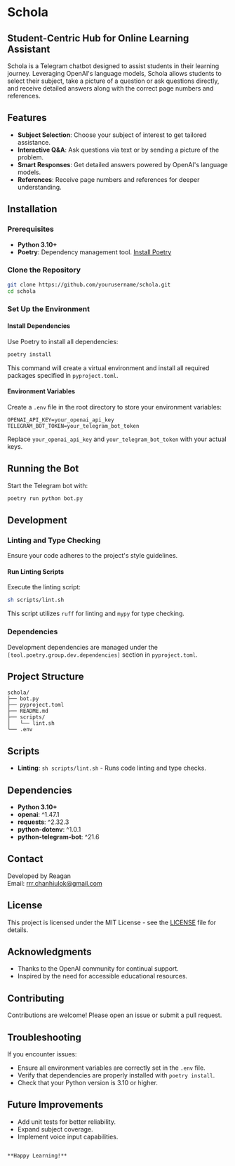 # Schola

## Student-Centric Hub for Online Learning Assistant

Schola is a Telegram chatbot designed to assist students in their learning journey. Leveraging OpenAI's language models, Schola allows students to select their subject, take a picture of a question or ask questions directly, and receive detailed answers along with the correct page numbers and references.

## Features

- **Subject Selection**: Choose your subject of interest to get tailored assistance.
- **Interactive Q&A**: Ask questions via text or by sending a picture of the problem.
- **Smart Responses**: Get detailed answers powered by OpenAI's language models.
- **References**: Receive page numbers and references for deeper understanding.

## Installation

### Prerequisites

- **Python 3.10+**
- **Poetry**: Dependency management tool. [Install Poetry](https://python-poetry.org/docs/#installation)

### Clone the Repository

```bash
git clone https://github.com/yourusername/schola.git
cd schola
```

### Set Up the Environment

#### Install Dependencies

Use Poetry to install all dependencies:

```bash
poetry install
```

This command will create a virtual environment and install all required packages specified in `pyproject.toml`.

#### Environment Variables

Create a `.env` file in the root directory to store your environment variables:

```env
OPENAI_API_KEY=your_openai_api_key
TELEGRAM_BOT_TOKEN=your_telegram_bot_token
```

Replace `your_openai_api_key` and `your_telegram_bot_token` with your actual keys.

## Running the Bot

Start the Telegram bot with:

```bash
poetry run python bot.py
```

## Development

### Linting and Type Checking

Ensure your code adheres to the project's style guidelines.

#### Run Linting Scripts

Execute the linting script:

```bash
sh scripts/lint.sh
```

This script utilizes `ruff` for linting and `mypy` for type checking.

### Dependencies

Development dependencies are managed under the `[tool.poetry.group.dev.dependencies]` section in `pyproject.toml`.

## Project Structure

```
schola/
├── bot.py
├── pyproject.toml
├── README.md
├── scripts/
│   └── lint.sh
└── .env
```

## Scripts

- **Linting**: `sh scripts/lint.sh` - Runs code linting and type checks.

## Dependencies

- **Python 3.10+**
- **openai**: ^1.47.1
- **requests**: ^2.32.3
- **python-dotenv**: ^1.0.1
- **python-telegram-bot**: ^21.6

## Contact

Developed by Reagan  
Email: [rrr.chanhiulok@gmail.com](mailto:rrr.chanhiulok@gmail.com)

## License

This project is licensed under the MIT License - see the [LICENSE](LICENSE) file for details.

## Acknowledgments

- Thanks to the OpenAI community for continual support.
- Inspired by the need for accessible educational resources.

## Contributing

Contributions are welcome! Please open an issue or submit a pull request.

## Troubleshooting

If you encounter issues:

- Ensure all environment variables are correctly set in the `.env` file.
- Verify that dependencies are properly installed with `poetry install`.
- Check that your Python version is 3.10 or higher.

## Future Improvements

- Add unit tests for better reliability.
- Expand subject coverage.
- Implement voice input capabilities.

```

**Happy Learning!**
